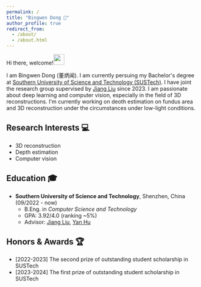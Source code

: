 ```yaml
---
permalink: /
title: "Bingwen Dong 🤗"
author_profile: true
redirect_from: 
  - /about/
  - /about.html
---
```


Hi there, welcome!<img src="https://media.giphy.com/media/hvRJCLFzcasrR4ia7z/giphy.gif" width="28">

I am Bingwen Dong (董炳闻). I am currently persuing my Bachelor's degree at [Southern University of Science and Technology (SUSTech)](www.sustech.edu.cn). I have joint the research group supervised by [Jiang Liu](https://scholar.google.com.hk/citations?user=NHt3fUcAAAAJ) since 2023. I am passionate about deep learning and computer vision, especially in the field of 3D reconstructions. I'm currently working on deoth estimation on fundus area and 3D reconstruction under the circumstances under low-light conditions.

## Research Interests 💻
- 3D reconstruction
- Depth estimation
- Computer vision

## Education 🎓
- **Southern University of Science and Technology**, Shenzhen, China (09/2022 - now)
  - B.Eng. in *Computer Science and Technology*
  - GPA: 3.92/4.0 (ranking ~5%)
  - Advisor: [Jiang Liu](https://scholar.google.com.hk/citations?user=NHt3fUcAAAAJ), [Yan Hu](https://scholar.google.com/citations?user=rYLooucAAAAJ&hl=ja)

## Honors & Awards 🏆

- [2022-2023] The second prize of outstanding student scholarship in SUSTech
- [2023-2024] The first prize of outstanding student scholarship in SUSTech